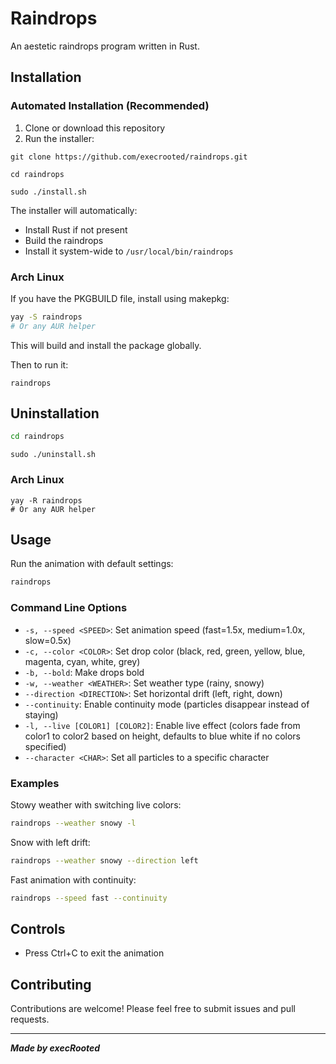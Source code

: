 # Raindrops

An aestetic raindrops program written in Rust.

## Installation

### Automated Installation (Recommended)

1. Clone or download this repository
2. Run the installer:


```
git clone https://github.com/execrooted/raindrops.git
```
```
cd raindrops
```
```
sudo ./install.sh
```



The installer will automatically:
- Install Rust if not present
- Build the raindrops
- Install it system-wide to `/usr/local/bin/raindrops`



### Arch Linux 

If you have the PKGBUILD file, install using makepkg:

```bash
yay -S raindrops
# Or any AUR helper
```
This will build and install the package globally.

Then to run it:
```
raindrops
```



## Uninstallation

```bash
cd raindrops
```
```
sudo ./uninstall.sh
```
### Arch Linux 

```
yay -R raindrops
# Or any AUR helper
```

## Usage

Run the animation with default settings:

```bash
raindrops
```

### Command Line Options

- `-s, --speed <SPEED>`: Set animation speed (fast=1.5x, medium=1.0x, slow=0.5x)
- `-c, --color <COLOR>`: Set drop color (black, red, green, yellow, blue, magenta, cyan, white, grey)
- `-b, --bold`: Make drops bold
- `-w, --weather <WEATHER>`: Set weather type (rainy, snowy)
- `--direction <DIRECTION>`: Set horizontal drift (left, right, down)
- `--continuity`: Enable continuity mode (particles disappear instead of staying)
- `-l, --live [COLOR1] [COLOR2]`: Enable live effect (colors fade from color1 to color2 based on height, defaults to blue white if no colors specified)
- `--character <CHAR>`: Set all particles to a specific character

### Examples

Stowy weather with switching live colors:
```bash
raindrops --weather snowy -l
```

Snow with left drift:
```bash
raindrops --weather snowy --direction left
```

Fast animation with continuity:
```bash
raindrops --speed fast --continuity
```

## Controls

- Press Ctrl+C to exit the animation



## Contributing

Contributions are welcome! Please feel free to submit issues and pull requests.

---

***Made by execRooted***
